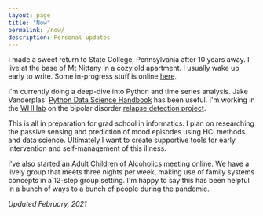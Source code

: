 ```yaml
---
layout: page
title: "Now"
permalink: /now/
description: Personal updates
---
```


I made a sweet return to State College, Pennsylvania after 10 years away. I live at the base of Mt Nittany in a cozy old apartment. I usually wake up early to write. Some in-progress stuff is online [here](https://notes.brozena.net).

I'm currently doing a deep-dive into Python and time series analysis. Jake Vanderplas' [Python Data Science Handbook](https://github.com/jakevdp/PythonDataScienceHandbook) has been useful. I'm working in the [WHI lab](https://whilab.org) on the bipolar disorder [relapse detection project](https://whilab.org/projects/bd-prediction.html).

This is all in preparation for grad school in informatics. I plan on researching the passive sensing and prediction of mood episodes using HCI methods and data science. Ultimately I want to create supportive tools for early intervention and self-management of this illness. 

I've also started an [Adult Children of Alcoholics](https://adultchildren.org) meeting online. We have a lively group that meets three nights per week, making use of family systems concepts in a 12-step group setting. I'm happy to say this has been helpful in a bunch of ways to a bunch of people during the pandemic. 

*Updated February, 2021*